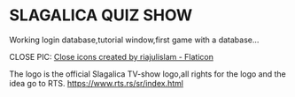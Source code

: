 # SLAGALICA QUIZ SHOW

Working login database,tutorial window,first game with a database...


CLOSE PIC:
    <a href="https://www.flaticon.com/free-icons/close" title="close icons">Close icons created by riajulislam - Flaticon</a>

The logo is the official Slagalica TV-show logo,all rights for the logo and the idea go to RTS. https://www.rts.rs/sr/index.html
